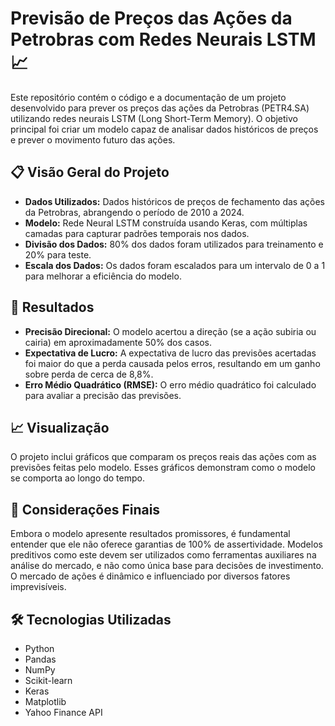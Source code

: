 # Previsão de Preços das Ações da Petrobras com Redes Neurais LSTM 📈

Este repositório contém o código e a documentação de um projeto desenvolvido para prever os preços das ações da Petrobras (PETR4.SA) utilizando redes neurais LSTM (Long Short-Term Memory). O objetivo principal foi criar um modelo capaz de analisar dados históricos de preços e prever o movimento futuro das ações.

## 📋 Visão Geral do Projeto

- **Dados Utilizados:** Dados históricos de preços de fechamento das ações da Petrobras, abrangendo o período de 2010 a 2024.
- **Modelo:** Rede Neural LSTM construída usando Keras, com múltiplas camadas para capturar padrões temporais nos dados.
- **Divisão dos Dados:** 80% dos dados foram utilizados para treinamento e 20% para teste.
- **Escala dos Dados:** Os dados foram escalados para um intervalo de 0 a 1 para melhorar a eficiência do modelo.

## 🚀 Resultados

- **Precisão Direcional:** O modelo acertou a direção (se a ação subiria ou cairia) em aproximadamente 50% dos casos.
- **Expectativa de Lucro:** A expectativa de lucro das previsões acertadas foi maior do que a perda causada pelos erros, resultando em um ganho sobre perda de cerca de 8,8%.
- **Erro Médio Quadrático (RMSE):** O erro médio quadrático foi calculado para avaliar a precisão das previsões.

## 📈 Visualização

O projeto inclui gráficos que comparam os preços reais das ações com as previsões feitas pelo modelo. Esses gráficos demonstram como o modelo se comporta ao longo do tempo.

## 📜 Considerações Finais

Embora o modelo apresente resultados promissores, é fundamental entender que ele não oferece garantias de 100% de assertividade. Modelos preditivos como este devem ser utilizados como ferramentas auxiliares na análise do mercado, e não como única base para decisões de investimento. O mercado de ações é dinâmico e influenciado por diversos fatores imprevisíveis.

## 🛠️ Tecnologias Utilizadas

- Python
- Pandas
- NumPy
- Scikit-learn
- Keras
- Matplotlib
- Yahoo Finance API
